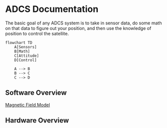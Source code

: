 # ADCS Documentation

The basic goal of any ADCS system is to take in sensor data, do some math on that data to figure out your position, and then use the knowledge of position to control the satellite.
``` mermaid
flowchart TD
    A[Sensors]
    B[Math]
    C[Attitude]
    D[Control]

    A --> B
    B --> C
    C --> D
```
## Software Overview

[Magnetic Field Model](magnetic_field_model.md)

## Hardware Overview
